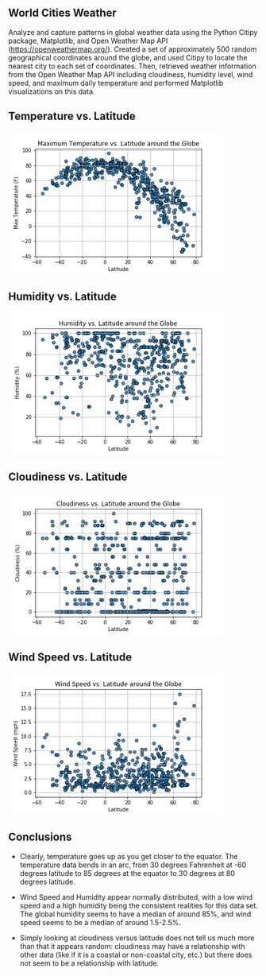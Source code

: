 ## World Cities Weather
Analyze and capture patterns in global weather data using the Python Citipy package, Matplotlib, and Open Weather Map API (https://openweathermap.org/).  Created a set of approximately 500 random geographical coordinates around the globe, and used Citipy to locate the nearest city to each set of coordinates. Then, retrieved weather information from the Open Weather Map API including cloudiness, humidity level, wind speed, and maximum daily temperature and performed Matplotlib visualizations on this data.

## Temperature vs. Latitude
![Temperature vs. Latitude](output/MaxTemp_vs_Latitude.png "temperature plot")
## Humidity vs. Latitude
![Humidity vs. Latitude](output/Humidity_vs_Latitude.png "humidity plot")
## Cloudiness vs. Latitude
![Cloudiness vs. Latitude](output/Cloudiness_vs_Latitude.png "cloudiness plot")
## Wind Speed vs. Latitude
![Wind Speed vs. Latitude](output/Wind_Speed_vs_Latitude.png "wind speed plot")
## Conclusions

 - Clearly, temperature goes up as you get closer to the equator. The temperature data bends in an arc, from 30 degrees Fahrenheit at -60 degrees latitude to 85 degrees at the equator to 30 degrees at 80 degrees latitude.

 - Wind Speed and Humidity appear normally distributed, with a low wind speed and a high humidity being the consistent realities for this data set. The global humidity seems to have a median of around 85%, and wind speed seems to be a median of around 1.5-2.5%.

 - Simply looking at cloudiness versus latitude does not tell us much more than that it appears random: cloudiness may have a relationship with other data (like if it is a coastal or non-coastal city, etc.) but there does not seem to be a relationship with latitude.